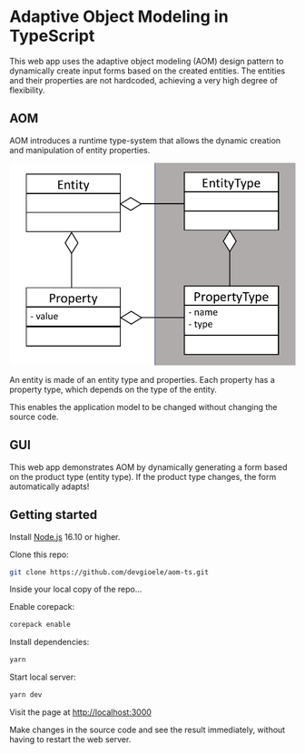 # Adaptive Object Modeling in TypeScript

This web app uses the adaptive object modeling (AOM) design pattern to dynamically create input forms based on the created entities.
The entities and their properties are not hardcoded, achieving a very high degree of flexibility.

## AOM

AOM introduces a runtime type-system that allows the dynamic creation and manipulation of entity properties.

![UML diagram of AOM](docs/aom.png)

An entity is made of an entity type and properties.
Each property has a property type, which depends on the type of the entity.

This enables the application model to be changed without changing the source code.

## GUI

This web app demonstrates AOM by dynamically generating a form based on the product type (entity type).
If the product type changes, the form automatically adapts!

## Getting started

Install [Node.js](https://nodejs.org/) 16.10 or higher.

Clone this repo:
```sh
git clone https://github.com/devgioele/aom-ts.git
```

Inside your local copy of the repo...

Enable corepack:
```sh
corepack enable
```

Install dependencies:
```sh
yarn
```

Start local server:
```sh
yarn dev
```

Visit the page at [http://localhost:3000](http://localhost:3000)

Make changes in the source code and see the result immediately, without having to restart the web server.